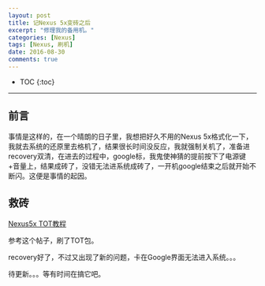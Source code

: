 ```yaml
---
layout: post
title: 记Nexus 5x变砖之后
excerpt: "修理我的备用机。"
categories: [Nexus]
tags: [Nexus, 刷机]
date: 2016-08-30
comments: true
---
```


* TOC
{:toc}
---



## 前言

事情是这样的，在一个晴朗的日子里，我想把好久不用的Nexus 5x格式化一下，我就去系统的还原里去格机了，结果很长时间没反应，我就强制关机了，准备进recovery双清，在进去的过程中，google标，我鬼使神猜的提前按下了电源键+音量上，结果成砖了，没错无法进系统成砖了，一开机google结束之后就开始不断闪。这便是事情的起因。



## 救砖

[Nexus5x TOT教程](http://bbs.gfan.com/android-7739023-1-1.html)

参考这个帖子，刷了TOT包。

recovery好了，不过又出现了新的问题，卡在Google界面无法进入系统。。。



待更新。。。等有时间在搞它吧。